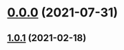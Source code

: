 # [0.0.0](https://github.com/AlexRogalskiy/java-patterns/compare/v1.0.1...v0.0.0) (2021-07-31)



## [1.0.1](https://github.com/AlexRogalskiy/java-patterns/compare/1.0.1...v1.0.1) (2021-02-18)



